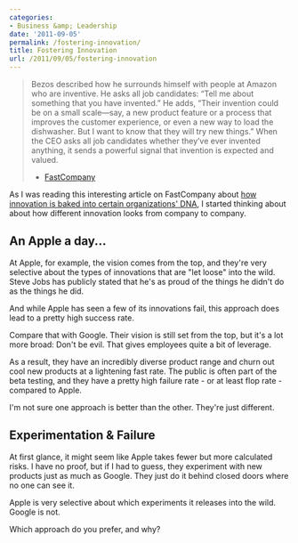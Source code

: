 ```yaml
---
categories:
- Business &amp; Leadership
date: '2011-09-05'
permalink: /fostering-innovation/
title: Fostering Innovation
url: /2011/09/05/fostering-innovation
---
```


<blockquote>Bezos described how he surrounds himself with people at Amazon who are inventive. He asks all job candidates: “Tell me about something that you have invented.” He adds, “Their invention could be on a small scale—say, a new product feature or a process that improves the customer experience, or even a new way to load the dishwasher. But I want to know that they will try new things.” When the CEO asks all job candidates whether they’ve ever invented anything, it sends a powerful signal that invention is expected and valued.

- <a href="http://www.fastcompany.com/article/innovators-dna-clayton-christensen-jeff-dyer-hal-gregersen">FastCompany</a></blockquote>

As I was reading this interesting article on FastCompany about <a href="http://www.fastcompany.com/article/innovators-dna-clayton-christensen-jeff-dyer-hal-gregersen">how innovation is baked into certain organizations' DNA</a>, I started thinking about about how different innovation looks from company to company.
<!--more-->
<h2>An Apple a day...</h2>

At Apple, for example, the vision comes from the top, and they're very selective about the types of innovations that are "let loose" into the wild. Steve Jobs has publicly stated that he's as proud of the things he didn't do as the things he did.

And while Apple has seen a few of its innovations fail, this approach does lead to a pretty high success rate.

Compare that with Google. Their vision is still set from the top, but it's a lot more broad: Don't be evil. That gives employees quite a bit of leverage.

As a result, they have an incredibly diverse product range and churn out cool new products at a lightening fast rate. The public is often part of the beta testing, and they have a pretty high failure rate - or at least flop rate - compared to Apple.

I'm not sure one approach is better than the other. They're just different.

<h2>Experimentation & Failure</h2>

At first glance, it might seem like Apple takes fewer but more calculated risks. I have no proof, but if I had to guess, they experiment with new products just as much as Google. They just do it behind closed doors where no one can see it.

Apple is very selective about which experiments it releases into the wild. Google is not.

Which approach do you prefer, and why?

